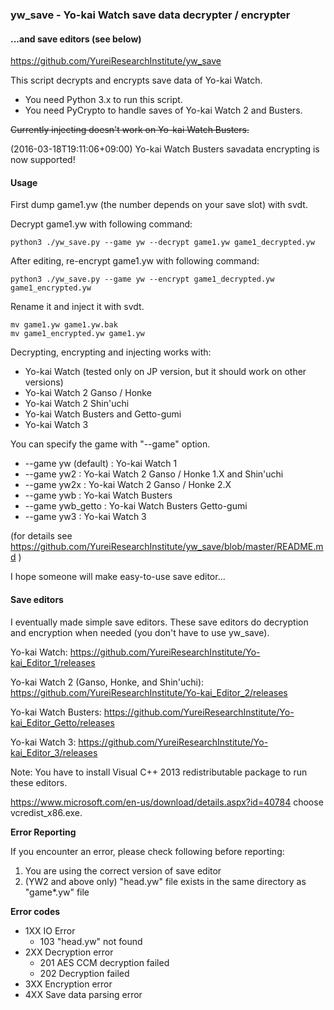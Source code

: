 ### yw_save - Yo-kai Watch save data decrypter / encrypter
#### ...and save editors (see below)

https://github.com/YureiResearchInstitute/yw_save

This script decrypts and encrypts save data of Yo-kai Watch.

- You need Python 3.x to run this script.
- You need PyCrypto to handle saves of Yo-kai Watch 2 and Busters.

~~Currently injecting doesn't work on Yo-kai Watch Busters.~~

(2016-03-18T19:11:06+09:00) Yo-kai Watch Busters savadata encrypting is now supported!

#### Usage
First dump game1.yw (the number depends on your save slot) with svdt.

Decrypt game1.yw with following command:
```
python3 ./yw_save.py --game yw --decrypt game1.yw game1_decrypted.yw
```
After editing, re-encrypt game1.yw with following command:
```
python3 ./yw_save.py --game yw --encrypt game1_decrypted.yw game1_encrypted.yw
```
Rename it and inject it with svdt.
```
mv game1.yw game1.yw.bak
mv game1_encrypted.yw game1.yw
```
Decrypting, encrypting and injecting works with:
- Yo-kai Watch (tested only on JP version, but it should work on other versions)
- Yo-kai Watch 2 Ganso / Honke
- Yo-kai Watch 2 Shin'uchi
- Yo-kai Watch Busters and Getto-gumi
- Yo-kai Watch 3

You can specify the game with "--game" option.
- --game yw (default) : Yo-kai Watch 1
- --game yw2 : Yo-kai Watch 2 Ganso / Honke 1.X and Shin'uchi
- --game yw2x : Yo-kai Watch 2 Ganso / Honke 2.X
- --game ywb : Yo-kai Watch Busters
- --game ywb_getto : Yo-kai Watch Busters Getto-gumi
- --game yw3 : Yo-kai Watch 3

(for details see https://github.com/YureiResearchInstitute/yw_save/blob/master/README.md )

I hope someone will make easy-to-use save editor...


#### Save editors
I eventually made simple save editors.
These save editors do decryption and encryption when needed (you don't have to use yw_save).

Yo-kai Watch:
https://github.com/YureiResearchInstitute/Yo-kai_Editor_1/releases

Yo-kai Watch 2 (Ganso, Honke, and Shin'uchi):
https://github.com/YureiResearchInstitute/Yo-kai_Editor_2/releases

Yo-kai Watch Busters:
https://github.com/YureiResearchInstitute/Yo-kai_Editor_Getto/releases

Yo-kai Watch 3:
https://github.com/YureiResearchInstitute/Yo-kai_Editor_3/releases

Note: You have to install Visual C++ 2013 redistributable package to run these editors.

https://www.microsoft.com/en-us/download/details.aspx?id=40784
choose vcredist_x86.exe.

**Error Reporting**

If you encounter an error, please check following before reporting:
1. You are using the correct version of save editor
2. (YW2 and above only) "head.yw" file exists in the same directory as "game*.yw" file

**Error codes**

- 1XX IO Error
  - 103 "head.yw" not found
- 2XX Decryption error
  - 201 AES CCM decryption failed
  - 202 Decryption failed
- 3XX Encryption error
- 4XX Save data parsing error

